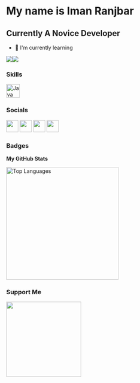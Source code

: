 My name is Iman Ranjbar
===============================

Currently A Novice Developer
-----------------------------

*   📝  I'm currently learning

<a href="https://www.twitter.com/zerodevel0per" target="_blank" rel="noreferrer"><img
                  src="https://img.shields.io/twitter/follow/zerodevel0per?logo=twitter&style=for-the-badge&color=0891b2&labelColor=1c1917"
                /></a><a href="https://www.github.com/zerodevel0per" target="_blank" rel="noreferrer"><img
                  src="https://img.shields.io/github/followers/zerodevel0per?logo=github&style=for-the-badge&color=0891b2&labelColor=1c1917" /></a>
                  
### Skills
<p align="left">
    <a href="https://java.com/" target="_blank" rel="noreferrer"><img src="https://raw.githubusercontent.com/danielcranney/readme-generator/main/public/icons/skills/java-colored.svg" width="36" height="36" alt="Java" /></a>
</p>
                    
### Socials
                  
<p align="left">
    <a href="https://www.instagram.com/zerodevel0per" target="_blank" rel="noreferrer"><img src="https://raw.githubusercontent.com/danielcranney/readme-generator/main/public/icons/socials/instagram.svg" width="32" height="32" /></a>
<a href="https://www.github.com/zerodevel0per" target="_blank" rel="noreferrer"><img src="https://raw.githubusercontent.com/danielcranney/readme-generator/main/public/icons/socials/github-dark.svg" width="32" height="32" /></a>
  <a href="https://www.linkedin.com/in/zerodevel0per" target="_blank" rel="noreferrer"><img src="https://raw.githubusercontent.com/danielcranney/readme-generator/main/public/icons/socials/linkedin.svg" width="32" height="32" /></a>
  <a href="https://www.twitter.com/zerodevel0per" target="_blank" rel="noreferrer"><img src="https://raw.githubusercontent.com/danielcranney/readme-generator/main/public/icons/socials/twitter.svg" width="32" height="32" /></a></p>

### Badges

<b>My GitHub Stats</b>

<a href="https://github.com/zerodevel0per" align="left"><img width="300" src="https://github-readme-stats.vercel.app/api/top-langs/?username=zerodevel0per&langs_count=10&title_color=0891b2&text_color=ffffff&icon_color=0891b2&bg_color=1c1917&hide_border=true&locale=en&custom_title=Top%20%Languages" alt="Top Languages" /></a>
### Support Me
<a href="https://www.buymeacoffee.com/zerodevel0per"><img src="https://cdn.buymeacoffee.com/buttons/v2/default-yellow.png" width="200" /></a>
